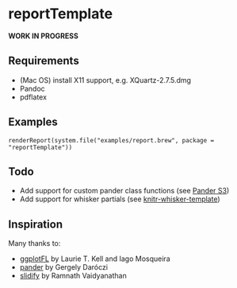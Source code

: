 reportTemplate
==============

**WORK IN PROGRESS**

## Requirements

- (Mac OS) install X11 support, e.g. XQuartz-2.7.5.dmg
- Pandoc
- pdflatex

## Examples

    renderReport(system.file("examples/report.brew", package = "reportTemplate"))
    
## Todo

- Add support for custom pander class functions (see [Pander S3](https://github.com/Rapporter/pander/blob/master/R/S3.R))
- Add support for whisker partials (see [knitr-whisker-template](https://bitbucket.org/reinholdsson/knitr-whisker-template/src))

## Inspiration

Many thanks to:

- [ggplotFL](https://github.com/flr/ggplotFL) by Laurie T. Kell and Iago Mosqueira
- [pander](https://github.com/Rapporter/pander) by Gergely Daróczi
- [slidify](https://github.com/ramnathv/slidify) by Ramnath Vaidyanathan
